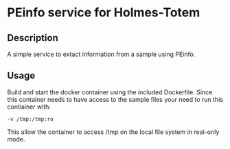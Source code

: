 # PEinfo service for Holmes-Totem

## Description

A simple service to extact information from a sample using PEinfo.

## Usage

Build and start the docker container using the included Dockerfile.
Since this container needs to have access to the sample files your
need to run this contiainer with:

`-v /tmp:/tmp:ro`

This allow the container to access /tmp on the local file system in
real-only mode.
